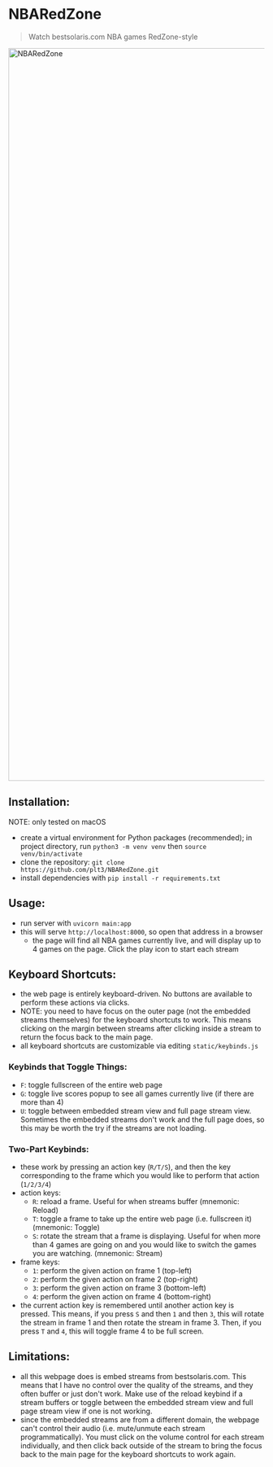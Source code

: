 # NBARedZone

> Watch bestsolaris.com NBA games RedZone-style

<img width="1440" alt="NBARedZone" src="https://github.com/plt3/NBARedZone/assets/65266160/b90dfd9c-eaff-49e4-b302-d78bbec7cfac">

## Installation:

NOTE: only tested on macOS

- create a virtual environment for Python packages (recommended); in project directory, run `python3 -m venv venv` then `source venv/bin/activate`
- clone the repository: `git clone https://github.com/plt3/NBARedZone.git`
- install dependencies with `pip install -r requirements.txt`

## Usage:

- run server with `uvicorn main:app`
- this will serve `http://localhost:8000`, so open that address in a browser
  - the page will find all NBA games currently live, and will display up to 4 games on the page. Click the play icon to start each stream

## Keyboard Shortcuts:

- the web page is entirely keyboard-driven. No buttons are available to perform these actions via clicks.
- NOTE: you need to have focus on the outer page (not the embedded streams themselves)
  for the keyboard shortcuts to work. This means clicking on the margin between streams after
  clicking inside a stream to return the focus back to the main page.
- all keyboard shortcuts are customizable via editing `static/keybinds.js`

### Keybinds that Toggle Things:

- `F`: toggle fullscreen of the entire web page
- `G`: toggle live scores popup to see all games currently live (if there are more than 4)
- `U`: toggle between embedded stream view and full page stream view. Sometimes the
  embedded streams don't work and the full page does, so this may be worth the try if
  the streams are not loading.

### Two-Part Keybinds:

- these work by pressing an action key (`R/T/S`), and then the key corresponding to the
  frame which you would like to perform that action (`1/2/3/4`)
- action keys:
  - `R`: reload a frame. Useful for when streams buffer (mnemonic: Reload)
  - `T`: toggle a frame to take up the entire web page (i.e. fullscreen it) (mnemonic: Toggle)
  - `S`: rotate the stream that a frame is displaying. Useful for when more than 4 games
    are going on and you would like to switch the games you are watching. (mnemonic: Stream)
- frame keys:
  - `1`: perform the given action on frame 1 (top-left)
  - `2`: perform the given action on frame 2 (top-right)
  - `3`: perform the given action on frame 3 (bottom-left)
  - `4`: perform the given action on frame 4 (bottom-right)
- the current action key is remembered until another action key is pressed. This means,
  if you press `S` and then `1` and then `3`, this will rotate the stream in frame 1 and
  then rotate the stream in frame 3. Then, if you press `T` and `4`, this will toggle
  frame 4 to be full screen.

## Limitations:

- all this webpage does is embed streams from bestsolaris.com. This means that I have no
  control over the quality of the streams, and they often buffer or just don't work. Make use
  of the reload keybind if a stream buffers or toggle between the embedded stream view
  and full page stream view if one is not working.
- since the embedded streams are from a different domain, the webpage can't control
  their audio (i.e. mute/unmute each stream programmatically). You must click on the
  volume control for each stream individually, and then click back outside of the stream
  to bring the focus back to the main page for the keyboard shortcuts to work again.

